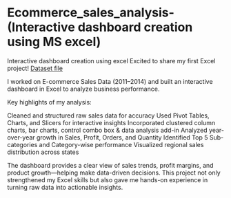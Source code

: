 # Ecommerce_sales_analysis-(Interactive dashboard creation using MS excel)
Interactive dashboard creation using excel
 Excited to share my first Excel project! [Dataset file](https://github.com/deepdey02/Ecommerce_sales_analysis-using-excel-/blob/main/Ecommerce%20Sales%20dataset.xlsx)

I worked on E-commerce Sales Data (2011–2014) and built an interactive dashboard in Excel to analyze business performance.

Key highlights of my analysis:

Cleaned and structured raw sales data for accuracy
Used Pivot Tables, Charts, and Slicers for interactive insights
Incorporated clustered column charts, bar charts, control combo box & data analysis add-in
Analyzed year-over-year growth in Sales, Profit, Orders, and Quantity
Identified Top 5 Sub-categories and Category-wise performance
Visualized regional sales distribution across states

 The dashboard provides a clear view of sales trends, profit margins, and product growth—helping make data-driven decisions.
This project not only strengthened my Excel skills but also gave me hands-on experience in turning raw data into actionable insights. 
